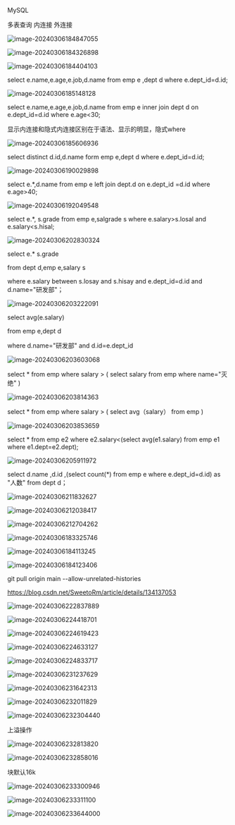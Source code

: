 MySQL

多表查询 内连接 外连接 

![image-20240306184847055](C:\Users\小凡\AppData\Roaming\Typora\typora-user-images\image-20240306184847055.png)

![image-20240306184326898](C:\Users\小凡\AppData\Roaming\Typora\typora-user-images\image-20240306184326898.png)

![image-20240306184404103](C:\Users\小凡\AppData\Roaming\Typora\typora-user-images\image-20240306184404103.png)

select e.name,e.age,e.job,d.name from emp e ,dept d where e.dept_id=d.id;

![image-20240306185148128](C:\Users\小凡\AppData\Roaming\Typora\typora-user-images\image-20240306185148128.png)

select e.name,e.age,e.job,d.name from emp e inner join dept d on e.dept_id=d.id where e.age<30;

显示内连接和隐式内连接区别在于语法、显示的明显，隐式where



![image-20240306185606936](C:\Users\小凡\AppData\Roaming\Typora\typora-user-images\image-20240306185606936.png)

select distinct d.id,d.name form emp e,dept d where e.dept_id=d.id;

![image-20240306190029898](C:\Users\小凡\AppData\Roaming\Typora\typora-user-images\image-20240306190029898.png)

 select e.*,d.name from emp e left join dept.d on e.dept_id =d.id where e.age>40;



![image-20240306192049548](C:\Users\小凡\AppData\Roaming\Typora\typora-user-images\image-20240306192049548.png)

select e.*, s.grade from emp e,salgrade s where e.salary>s.losal and e.salary<s.hisal;



![image-20240306202830324](C:\Users\小凡\AppData\Roaming\Typora\typora-user-images\image-20240306202830324.png)

select e.* s.grade

from dept d,emp e,salary s

where e.salary between s.losay and s.hisay and e.dept_id=d.id and d.name="研发部"；

![image-20240306203222091](C:\Users\小凡\AppData\Roaming\Typora\typora-user-images\image-20240306203222091.png)



select avg(e.salary)

from emp e,dept d

where d.name="研发部" and d.id=e.dept_id

![image-20240306203603068](C:\Users\小凡\AppData\Roaming\Typora\typora-user-images\image-20240306203603068.png)

select * from emp where salary > ( select salary from emp where name="灭绝" )

![image-20240306203814363](C:\Users\小凡\AppData\Roaming\Typora\typora-user-images\image-20240306203814363.png)

select * from emp where salary > ( select avg（salary） from emp )

![image-20240306203853659](C:\Users\小凡\AppData\Roaming\Typora\typora-user-images\image-20240306203853659.png)

select * from emp e2 where e2.salary<(select avg(e1.salary) from emp e1 where e1.dept=e2.dept);

![image-20240306205911972](C:\Users\小凡\AppData\Roaming\Typora\typora-user-images\image-20240306205911972.png)

select d.name ,d.id ,(select count(*) from emp e where e.dept_id=d.id) as "人数" from dept d；



![image-20240306211832627](C:\Users\小凡\AppData\Roaming\Typora\typora-user-images\image-20240306211832627.png)

![image-20240306212038417](C:\Users\小凡\AppData\Roaming\Typora\typora-user-images\image-20240306212038417.png)

![image-20240306212704262](C:\Users\小凡\AppData\Roaming\Typora\typora-user-images\image-20240306212704262.png)

![image-20240306183325746](C:\Users\小凡\AppData\Roaming\Typora\typora-user-images\image-20240306183325746.png)

![image-20240306184113245](C:\Users\小凡\AppData\Roaming\Typora\typora-user-images\image-20240306184113245.png)

![image-20240306184123406](C:\Users\小凡\AppData\Roaming\Typora\typora-user-images\image-20240306184123406.png)





git pull origin main --allow-unrelated-histories

https://blog.csdn.net/SweetoRm/article/details/134137053

![image-20240306222837889](C:\Users\小凡\AppData\Roaming\Typora\typora-user-images\image-20240306222837889.png)

![image-20240306224418701](assets/image-20240306224418701.png)

![image-20240306224619423](assets/image-20240306224619423.png)

![image-20240306224633127](assets/image-20240306224633127.png)

![image-20240306224833717](assets/image-20240306224833717.png)

![image-20240306231237629](assets/image-20240306231237629.png)

 

![image-20240306231642313](assets/image-20240306231642313.png)

![image-20240306232011829](assets/image-20240306232011829.png)

![image-20240306232304440](assets/image-20240306232304440.png)

上溢操作

![image-20240306232813820](assets/image-20240306232813820.png)

![image-20240306232858016](assets/image-20240306232858016.png)

块默认16k

![image-20240306233300946](assets/image-20240306233300946.png)

![image-20240306233311100](assets/image-20240306233311100.png)

![image-20240306233644000](assets/image-20240306233644000.png)
